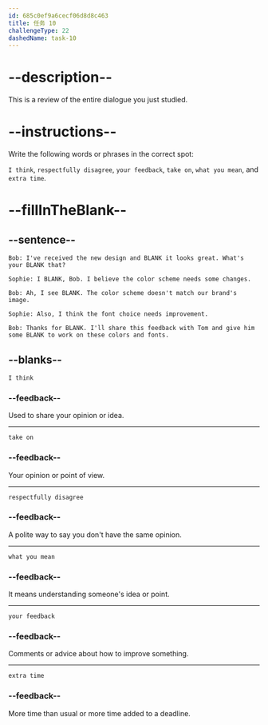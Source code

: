 ```yaml
---
id: 685c0ef9a6cecf06d8d8c463
title: 任务 10
challengeType: 22
dashedName: task-10
---
```


<!-- REVIEW -->

# --description--

This is a review of the entire dialogue you just studied.

# --instructions--

Write the following words or phrases in the correct spot:

`I think`, `respectfully disagree`, `your feedback`, `take on`, `what you mean`, and `extra time`.

# --fillInTheBlank--

## --sentence--

`Bob: I've received the new design and BLANK it looks great. What's your BLANK that?`

`Sophie: I BLANK, Bob. I believe the color scheme needs some changes.`

`Bob: Ah, I see BLANK. The color scheme doesn't match our brand's image.`

`Sophie: Also, I think the font choice needs improvement.`

`Bob: Thanks for BLANK. I'll share this feedback with Tom and give him some BLANK to work on these colors and fonts.`

## --blanks--

`I think`

### --feedback--

Used to share your opinion or idea.

---

`take on`

### --feedback--

Your opinion or point of view.

---

`respectfully disagree`

### --feedback--

A polite way to say you don't have the same opinion.

---

`what you mean`

### --feedback--

It means understanding someone's idea or point.

---

`your feedback`

### --feedback--

Comments or advice about how to improve something.

---

`extra time`

### --feedback--

More time than usual or more time added to a deadline.
